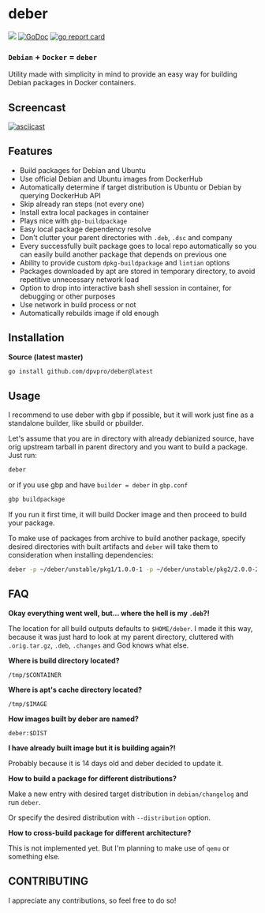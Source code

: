 # deber

![](https://github.com/dpvpro/deber/workflows/Tests/badge.svg)
[![GoDoc](https://godoc.org/github.com/dpvpro/deber?status.svg)](https://godoc.org/github.com/dpvpro/deber)
[![go report card](https://goreportcard.com/badge/github.com/dpvpro/deber)](https://goreportcard.com/report/github.com/dpvpro/deber)

### `Debian` **+** `Docker` **=** `deber`

Utility made with simplicity in mind to provide
an easy way for building Debian packages in
Docker containers.

## Screencast

[![asciicast](https://asciinema.org/a/H2bjgbvzYnFNZLvEZruztIdnZ.svg)](https://asciinema.org/a/H2bjgbvzYnFNZLvEZruztIdnZ)

## Features

- Build packages for Debian and Ubuntu
- Use official Debian and Ubuntu images from DockerHub
- Automatically determine if target distribution is Ubuntu or Debian
  by querying DockerHub API
- Skip already ran steps (not every one)
- Install extra local packages in container
- Plays nice with `gbp-buildpackage`
- Easy local package dependency resolve
- Don't clutter your parent directories with `.deb`, `.dsc` and company
- Every successfully built package goes to local repo automatically
  so you can easily build another package that depends on previous one
- Ability to provide custom `dpkg-buildpackage` and `lintian` options
- Packages downloaded by apt are stored in temporary directory,
  to avoid repetitive unnecessary network load
- Option to drop into interactive bash shell session in container,
  for debugging or other purposes
- Use network in build process or not
- Automatically rebuilds image if old enough

## Installation

**Source (latest master)**

```bash
go install github.com/dpvpro/deber@latest
```

## Usage

I recommend to use deber with gbp if possible, but it will work just fine
as a standalone builder, like sbuild or pbuilder.

Let's assume that you are in directory with already debianized source, have
orig upstream tarball in parent directory and you want to build a package.
Just run:

```bash
deber
```

or if you use gbp and have `builder = deber` in `gbp.conf`

```bash
gbp buildpackage
```

If you run it first time, it will build Docker image and then proceed to build
your package.

To make use of packages from archive to build another package, specify desired directories with built artifacts and `deber` will take them to consideration when installing dependencies:

```bash
deber -p ~/deber/unstable/pkg1/1.0.0-1 -p ~/deber/unstable/pkg2/2.0.0-2
```

## FAQ

**Okay everything went well, but... where the hell is my `.deb`?!**

The location for all build outputs defaults to `$HOME/deber`.
I made it this way, because it was just hard to look at my parent directory,
cluttered with `.orig.tar.gz`, `.deb`, `.changes` and God knows what else.

**Where is build directory located?**

`/tmp/$CONTAINER`

**Where is apt's cache directory located?**

`/tmp/$IMAGE`

**How images built by deber are named?**

`deber:$DIST`

**I have already built image but it is building again?!**

Probably because it is 14 days old and deber decided to
update it.

**How to build a package for different distributions?**

Make a new entry with desired target distribution in `debian/changelog`
and run `deber`.

Or specify the desired distribution with `--distribution` option.

**How to cross-build package for different architecture?**

This is not implemented yet. But I'm planning to make use of `qemu` or something else.

## CONTRIBUTING

I appreciate any contributions, so feel free to do so!
